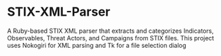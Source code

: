 # STIX-XML-Parser
 A Ruby-based STIX XML parser that extracts and categorizes Indicators, Observables, Threat Actors, and Campaigns from STIX files. This project uses Nokogiri for XML parsing and Tk for a file selection dialog
